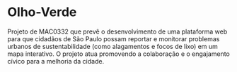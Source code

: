 # Olho-Verde
Projeto de MAC0332 que prevê o desenvolvimento de uma plataforma web para que cidadãos de São Paulo possam reportar e monitorar problemas urbanos de sustentabilidade (como alagamentos e focos de lixo) em um mapa interativo. O projeto atua promovendo a colaboração e o engajamento cívico para a melhoria da cidade.
